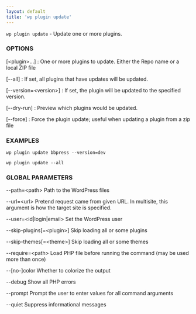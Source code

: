 ```yaml
---
layout: default
title: 'wp plugin update'
---
```


`wp plugin update` - Update one or more plugins.

### OPTIONS

[&lt;plugin&gt;...]
: One or more plugins to update. Either the Repo name or a local ZIP file

[\--all]
: If set, all plugins that have updates will be updated.

[\--version=&lt;version&gt;]
: If set, the plugin will be updated to the specified version.

[\--dry-run]
: Preview which plugins would be updated.

[\--force]
: Force the plugin update; useful when updating a plugin from a zip file

### EXAMPLES

    wp plugin update bbpress --version=dev

    wp plugin update --all

### GLOBAL PARAMETERS

  \--path=&lt;path&gt;
      Path to the WordPress files

  \--url=&lt;url&gt;
      Pretend request came from given URL. In multisite, this argument is how the target site is specified.

  \--user=&lt;id|login|email&gt;
      Set the WordPress user

  \--skip-plugins[=&lt;plugin&gt;]
      Skip loading all or some plugins

  \--skip-themes[=&lt;theme&gt;]
      Skip loading all or some themes

  \--require=&lt;path&gt;
      Load PHP file before running the command (may be used more than once)

  \--[no-]color
      Whether to colorize the output

  \--debug
      Show all PHP errors

  \--prompt
      Prompt the user to enter values for all command arguments

  \--quiet
      Suppress informational messages




